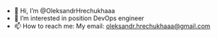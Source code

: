 - 👋 Hi, I’m @OleksandrHrechukhaaa
- 👀 I’m interested in position DevOps engineer
- 📫 How to reach me: 
My email: oleksandr.hrechukhaaa@gmail.com

<!---
OleksandrHrechukhaaa/OleksandrHrechukhaaa is a ✨ special ✨ repository because its `README.md` (this file) appears on your GitHub profile.
You can click the Preview link to take a look at your changes.
--->
